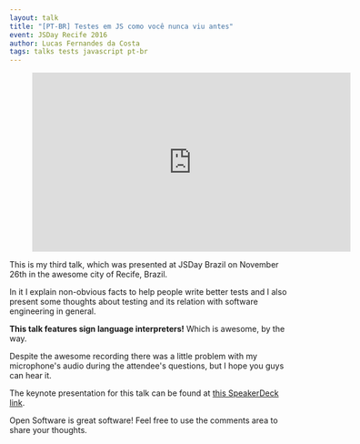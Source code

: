 ```yaml
---
layout: talk
title: "[PT-BR] Testes em JS como você nunca viu antes"
event: JSDay Recife 2016
author: Lucas Fernandes da Costa
tags: talks tests javascript pt-br
---
```


<div class="video">
    <figure>
      <iframe width="560" height="315" src="https://www.youtube.com/embed/zPA_BQk6v4k?t=2744" frameborder="0" allowfullscreen></iframe>
    </figure>
</div>

This is my third talk, which was presented at JSDay Brazil on November 26th in the awesome city of Recife, Brazil.

In it I explain non-obvious facts to help people write better tests and I also present some thoughts about testing and its relation with software engineering in general.

**This talk features sign language interpreters!** Which is awesome, by the way.

Despite the awesome recording there was a little problem with my microphone's audio during the attendee's questions, but I hope you guys can hear it.

The keynote presentation for this talk can be found at [this SpeakerDeck link](https://speakerdeck.com/lucasfcosta/testes-em-js-como-voce-nunca-viu-antes).

Open Software is great software! Feel free to use the comments area to share your thoughts.
